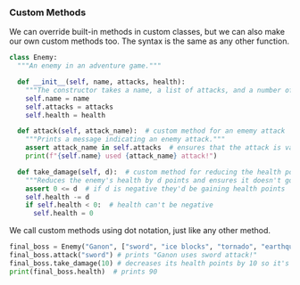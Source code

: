 ### Custom Methods

We can override built-in methods in custom classes, but we can also make our own custom methods too. The syntax is the same as any other function.

```python
class Enemy:
  """An enemy in an adventure game."""

  def __init__(self, name, attacks, health):
    """The constructor takes a name, a list of attacks, and a number of health points."""
    self.name = name
    self.attacks = attacks
    self.health = health

  def attack(self, attack_name):  # custom method for an ememy attack
    """Prints a message indicating an enemy attack."""
    assert attack_name in self.attacks  # ensures that the attack is valid
    print(f"{self.name} used {attack_name} attack!")

  def take_damage(self, d):  # custom method for reducing the health points
    """Reduces the enemy's health by d points and ensures it doesn't go below zero."""
    assert 0 <= d  # if d is negative they'd be gaining health points
    self.health -= d
    if self.health < 0:  # health can't be negative
      self.health = 0
```

We call custom methods using dot notation, just like any other method.

```python
final_boss = Enemy("Ganon", ["sword", "ice blocks", "tornado", "earthquake"], 100) # Creates an enemy object
final_boss.attack("sword") # prints "Ganon uses sword attack!"
final_boss.take_damage(10) # decreases its health points by 10 so it's at 90 now
print(final_boss.health)  # prints 90
```
